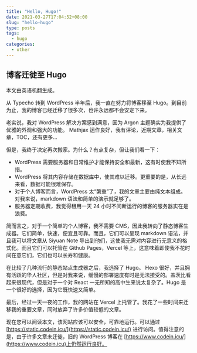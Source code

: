 ```yaml
---
title: "Hello, Hugo!"
date: 2021-03-27T17:04:52+08:00
slug: "hello-hugo"
type: posts
tags:
  - hugo
categories:
  - other
---
```


## 博客迁徙至 Hugo

本文由英语机翻生成。

从 Typecho 转到 WordPress 半年后，我一直在努力将博客移至 Hugo。到目前为止，我的博客已经迁移了很多次，也许永远都不会安定下来。

老实说，我对 WordPress 解决方案感到满意，因为 Argon 主题确实为我提供了优雅的外观和强大的功能。 Mathjax 运作良好，我有评论，近期文章，相关文章，TOC，还有更多...

但是，我终于决定再次搬家。为什么？有点复杂，但让我们看一下：

- WordPress 需要服务器和日常维护才能保持安全和最新，这有时使我不知所措。
- WordPress 将其内容存储在数据库中，使其难以迁移。更重要的是，从长远来看，数据可能很难保存。
- 对于个人博客而言，WordPress 太“繁重”了，我的文章主要由纯文本组成。对我来说，markdown 语法和简单的演示就足够了。
- 服务器定期收费，我觉得租用一天 24 小时不间断运行的博客的服务器实在是浪费。

简而言之，对于一个简单的个人博客，我不需要 CMS，因此我转向了静态博客生成器。它们简单，快速，便宜且可靠。而且，它们可以呈现 markdown 语法，并且我可以将文章从 Siyuan Note 导出到他们，这使我无需对内容进行无意义的格式化。而且它们可以托管在 Github Pages，Vercel 等上，这意味着即使我不花时间在意它们，它们也可以长寿和健康。

在比较了几种流行的静态站点生成器之后，我选择了 Hugo。 Hexo 很好，并且拥有活跃的华人社区，但是对我来说，缓慢的部署速度有时是无法接受的。盖茨比看起来很现代，但是对于一个对 React 一无所知的高中生来说太复杂了。Hugo 是一个很好的选择，因为它既快速又简单。

最后，经过一天一夜的工作，我的网站在 Vercel 上托管了。我花了一些时间来迁移我的重要文章，同时放弃了许多价值较低的文章。

现在您可以阅读本文，该网站应该可以安全，可靠地运行。可以通过 [https://static.codein.icu/](https://static.codein.icu/) 进行访问。值得注意的是，由于许多文章未迁徙，旧的 WordPress 博客在 [https://www.codein.icu/](https://www.codein.icu)上仍然运行良好。